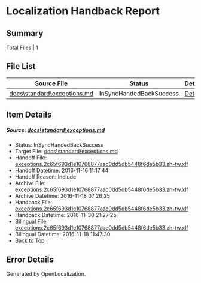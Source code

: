 # <a name='report-top'></a> Localization Handback Report

## Summary
 Total Files | 1

## File List
 Source File | Status | Details 
 ----------- | ------ | ------- 
 [docs\standard\exceptions.md](https://github.com/dotnet/docs/blob/9584699ad7e745ae3cb059b1bb8327301c9a3286/docs/standard/exceptions.md) | InSyncHandedBackSuccess | [Details](#5271b63a47aa2fcc81cd9c8b1ffd22e6188294123352)

## Item Details
##### <a name='5271b63a47aa2fcc81cd9c8b1ffd22e6188294123352'></a> Source: [docs\standard\exceptions.md](https://github.com/dotnet/docs/blob/9584699ad7e745ae3cb059b1bb8327301c9a3286/docs/standard/exceptions.md)
* Status: InSyncHandedBackSuccess
* Target File: [docs\standard\exceptions.md](https://github.com/dotnet/docs.zh-tw/blob/32ddcc033ba09a78cef810b6224d7cc1cfec9a45/docs/standard/exceptions.md)
* Handoff File: [exceptions.2c65f693d1e10768877aac0dd5db5448f6de5b33.zh-tw.xlf](https://github.com/dotnet/docs.handoff/blob/822fc4c86b093bd0e8e6220f197f2c66ba6fc742/ol-handoff/dotnet/docs.zh-tw/master/ht-p2/exceptions.2c65f693d1e10768877aac0dd5db5448f6de5b33.zh-tw.xlf)
* Handoff Datetime: 2016-11-16 11:17:44
* Handoff Reason: Include
* Archive File: [exceptions.2c65f693d1e10768877aac0dd5db5448f6de5b33.zh-tw.xlf](https://github.com/dotnet/docs.handoff/blob/54b2315f7f2b6a1a74ec63053cbdae50321f54f3/ol-archive/dotnet/docs.zh-tw/master/ht-p2/exceptions.2c65f693d1e10768877aac0dd5db5448f6de5b33.zh-tw.xlf)
* Archive Datetime: 2016-11-18 07:26:25
* Handback File: [exceptions.2c65f693d1e10768877aac0dd5db5448f6de5b33.zh-tw.xlf](https://github.com/dotnet/docs.handback/blob/d15a2d9689e33c18e60a14bc5388faeac7a84aa8/ol-handback/dotnet/docs.zh-tw/master/ht-p2/exceptions.2c65f693d1e10768877aac0dd5db5448f6de5b33.zh-tw.xlf)
* Handback Datetime: 2016-11-30 21:27:25
* Bilingual File: [exceptions.2c65f693d1e10768877aac0dd5db5448f6de5b33.zh-tw.xlf](https://github.com/dotnet/docs.handback/blob/83c5373eb54cce97ee1a022b3f9ce22fd744d35f/ol-handback/dotnet/docs.zh-tw/master/ht-p2/exceptions.2c65f693d1e10768877aac0dd5db5448f6de5b33.zh-tw.xlf)
* Bilingual Datetime: 2016-11-18 11:47:30
* [Back to Top](#report-top)


## Error Details

Generated by OpenLocalization.
